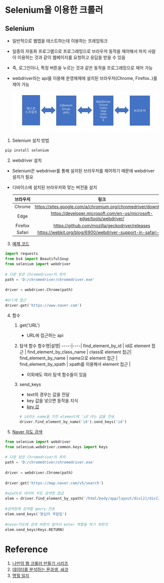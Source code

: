 # Selenium을 이용한 크롤러
## Selenium 
- 일반적으로 웹앱을 테스트하는데 이용하는 프레임워크
- 일종의 자동화 프로그램으로 프로그래밍으로 브라우저 동작을 제어해서 마치 사람이 이용하는 것과 같이 웹페이지를 요청하고 응답을 받을 수 있음
- 즉, 로그인이나, 특정 버튼을 누르는 것과 같은 동작을 프로그래밍으로 제어 가능
- webdriver라는 api를 이용해 운영체제에 설치된 브라우저(Chrome, Firefox..)를 제어 가능

    ![Selenium](https://github.com/sw1203/TIL/blob/master/Img/Selenium.PNG)

1. Selenium 설치 방법

```bash
pip install selenium
```

2. webdriver 설치
- Selenium은 webdriver를 통해 설치된 브라우저를 제어하기 때문에 webdriver 설치가 필요
- 디바이스에 설치된 브라우저와 맞는 버전을 설치

    브라우저 | 링크 |
    :------: |:--------------: |
    Chrome | <https://sites.google.com/a/chromium.org/chromedriver/downloads> |
    Edge   | <https://developer.microsoft.com/en-us/microsoft-edge/tools/webdriver/> |
    Firefox | <https://github.com/mozilla/geckodriver/releases> |
    Safari | <https://webkit.org/blog/6900/webdriver-support-in-safari-10/> |

3. [예제 코드](https://github.com/sw1203/TIL/tree/master/Python/Code/Selenium.py)

```python
import requests
from bs4 import BeautifulSoup
from selenium import webdriver

# 다운 받은 Chromedriver의 위치
path = 'D:/chromedriver/chromedriver.exe'

driver = webdriver.Chrome(path)

#Url에 접근 
driver.get('https://www.naver.com')
```

4. 함수
    1. get('URL')
        - URL에 접근하는 api
    2. 탐색 함수
        함수명|설명|
        -----|----|
        find_element_by_id | id로 element 접근 |
        find_element_by_class_name | class로 element 접근|
        find_element_by_name | name으로 element 접근 |
        find_element_by_xpath | xpath를 이용해서 element 접근 |
        - 이외에도 여러 탐색 함수들이 있음

    3. send_keys
        - text의 경우는 값을 전달
        - key 값을 넣으면 동작을 지식
        - [key 값](https://selenium.dev/selenium/docs)
        ```python
        # id라는 name을 가진 element에 'id'라는 값을 전송
        driver.find_element_by_name('id').send_keys('id')
        ```

5. [Naver 지도 검색](https://github.com/sw1203/TIL/tree/master/Python/Code/Selenium.py)

```python
from selenium import webdriver
from selenium.webdriver.common.keys import Keys

# 다운 받은 Chromedriver의 위치
path = 'D:/chromedriver/chromedriver.exe'

driver = webdriver.Chrome(path)

driver.get('https://map.naver.com/v5/search')

#xpath로 네이버 지도 검색창 접급
elem = driver.find_element_by_xpath('/html/body/app/layout/div[2]/div[2]/div[1]/shrinkable-layout/search-layout/search-box/div/div[1]/div/input')

#검색창에 검색할 qeury 전송
elem.send_keys('왕십리 국밥집')

#naver지도에 검색 버튼이 없어서 enter 역할을 하기 위한것
elem.send_keys(Keys.RETURN)
```
# Reference 
1. [나만의 웹 크롤러 만들기 시리즈](https://beomi.github.io/gb-crawling/)
2. [데이터를 분석하는 문과생, 싸코](https://sacko.tistory.com/13)
3. [명월 일지](https://nowonbun.tistory.com/688)